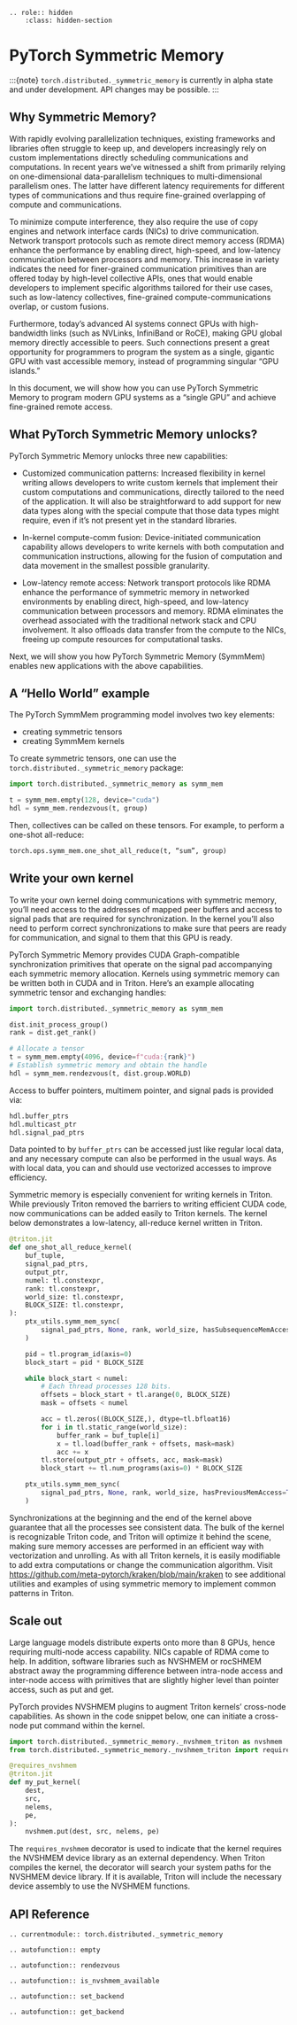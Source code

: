 ```{eval-rst}
.. role:: hidden
    :class: hidden-section
```

# PyTorch Symmetric Memory

:::{note}
`torch.distributed._symmetric_memory` is currently in alpha state and under
development. API changes may be possible.
:::

## Why Symmetric Memory?

With rapidly evolving parallelization techniques, existing frameworks and
libraries often struggle to keep up, and developers increasingly rely on custom
implementations directly scheduling communications and computations. In recent
years we’ve witnessed a shift from primarily relying on one-dimensional
data-parallelism techniques to multi-dimensional parallelism ones. The latter
have different latency requirements for different types of communications and
thus require fine-grained overlapping of compute and communications.

To minimize compute interference, they also require the use of copy engines and
network interface cards (NICs) to drive communication. Network transport
protocols such as remote direct memory access (RDMA) enhance the performance by
enabling direct, high-speed, and low-latency communication between processors
and memory. This increase in variety indicates the need for finer-grained
communication primitives than are offered today by high-level collective APIs,
ones that would enable developers to implement specific algorithms tailored for
their use cases, such as low-latency collectives, fine-grained
compute-communications overlap, or custom fusions.

Furthermore, today’s advanced AI systems connect GPUs with high-bandwidth links
(such as NVLinks, InfiniBand or RoCE), making GPU global memory directly
accessible to peers. Such connections present a great opportunity for
programmers to program the system as a single, gigantic GPU with vast accessible
memory, instead of programming singular “GPU islands.”

In this document, we will show how you can use PyTorch Symmetric Memory to
program modern GPU systems as a “single GPU” and achieve fine-grained remote
access.

## What PyTorch Symmetric Memory unlocks?

PyTorch Symmetric Memory unlocks three new capabilities:

- Customized communication patterns: Increased flexibility in kernel writing
allows developers to write custom kernels that implement their custom
computations and communications, directly tailored to the need of the
application. It will also be straightforward to add support for new data types
along with the special compute that those data types might require, even if it’s
not present yet in the standard libraries.

- In-kernel compute-comm fusion: Device-initiated communication capability
allows developers to write kernels with both computation and communication
instructions, allowing for the fusion of computation and data movement in the
smallest possible granularity.

- Low-latency remote access: Network transport protocols like RDMA enhance the
performance of symmetric memory in networked environments by enabling direct,
high-speed, and low-latency communication between processors and memory. RDMA
eliminates the overhead associated with the traditional network stack and CPU
involvement. It also offloads data transfer from the compute to the NICs,
freeing up compute resources for computational tasks.

Next, we will show you how PyTorch Symmetric Memory (SymmMem) enables new
applications with the above capabilities.

## A “Hello World” example

The PyTorch SymmMem programming model involves two key elements:

- creating symmetric tensors
- creating SymmMem kernels

To create symmetric tensors, one can use the `torch.distributed._symmetric_memory` package:

```python
import torch.distributed._symmetric_memory as symm_mem

t = symm_mem.empty(128, device="cuda")
hdl = symm_mem.rendezvous(t, group)
```

Then, collectives can be called on these tensors. For example, to perform a one-shot all-reduce:

```python
torch.ops.symm_mem.one_shot_all_reduce(t, “sum”, group)
```

## Write your own kernel

To write your own kernel doing communications with symmetric memory, you’ll need
access to the addresses of mapped peer buffers and access to signal pads that
are required for synchronization. In the kernel you’ll also need to perform
correct synchronizations to make sure that peers are ready for communication,
and signal to them that this GPU is ready.

PyTorch Symmetric Memory provides CUDA Graph-compatible synchronization
primitives that operate on the signal pad accompanying each symmetric memory
allocation. Kernels using symmetric memory can be written both in CUDA and in
Triton. Here’s an example allocating symmetric tensor and exchanging handles:

```python
import torch.distributed._symmetric_memory as symm_mem

dist.init_process_group()
rank = dist.get_rank()

# Allocate a tensor
t = symm_mem.empty(4096, device=f"cuda:{rank}")
# Establish symmetric memory and obtain the handle
hdl = symm_mem.rendezvous(t, dist.group.WORLD)
```

Access to buffer pointers, multimem pointer, and signal pads is provided via:

```python
hdl.buffer_ptrs
hdl.multicast_ptr
hdl.signal_pad_ptrs
```

Data pointed to by `buffer_ptrs` can be accessed just like regular local data,
and any necessary compute can also be performed in the usual ways. As with local
data, you can and should use vectorized accesses to improve efficiency.

Symmetric memory is especially convenient for writing kernels in Triton. While
previously Triton removed the barriers to writing efficient CUDA code, now
communications can be added easily to Triton kernels. The kernel below
demonstrates a low-latency, all-reduce kernel written in Triton.

```python
@triton.jit
def one_shot_all_reduce_kernel(
    buf_tuple,
    signal_pad_ptrs,
    output_ptr,
    numel: tl.constexpr,
    rank: tl.constexpr,
    world_size: tl.constexpr,
    BLOCK_SIZE: tl.constexpr,
):
    ptx_utils.symm_mem_sync(
        signal_pad_ptrs, None, rank, world_size, hasSubsequenceMemAccess=True
    )

    pid = tl.program_id(axis=0)
    block_start = pid * BLOCK_SIZE

    while block_start < numel:
        # Each thread processes 128 bits.
        offsets = block_start + tl.arange(0, BLOCK_SIZE)
        mask = offsets < numel

        acc = tl.zeros((BLOCK_SIZE,), dtype=tl.bfloat16)
        for i in tl.static_range(world_size):
            buffer_rank = buf_tuple[i]
            x = tl.load(buffer_rank + offsets, mask=mask)
            acc += x
        tl.store(output_ptr + offsets, acc, mask=mask)
        block_start += tl.num_programs(axis=0) * BLOCK_SIZE

    ptx_utils.symm_mem_sync(
        signal_pad_ptrs, None, rank, world_size, hasPreviousMemAccess=True
    )
```

Synchronizations at the beginning and the end of the kernel above guarantee that
all the processes see consistent data. The bulk of the kernel is recognizable
Triton code, and Triton will optimize it behind the scene, making sure memory
accesses are performed in an efficient way with vectorization and unrolling. As
with all Triton kernels, it is easily modifiable to add extra computations or
change the communication algorithm. Visit
https://github.com/meta-pytorch/kraken/blob/main/kraken to see additional
utilities and examples of using symmetric memory to implement common patterns in
Triton.

## Scale out

Large language models distribute experts onto more than 8 GPUs, hence requiring
multi-node access capability. NICs capable of RDMA come to help. In addition,
software libraries such as NVSHMEM or rocSHMEM abstract away the programming
difference between intra-node access and inter-node access with primitives that
are slightly higher level than pointer access, such as put and get.

PyTorch provides NVSHMEM plugins to augment Triton kernels’ cross-node
capabilities. As shown in the code snippet below, one can initiate a cross-node
put command within the kernel.

```python
import torch.distributed._symmetric_memory._nvshmem_triton as nvshmem
from torch.distributed._symmetric_memory._nvshmem_triton import requires_nvshmem

@requires_nvshmem
@triton.jit
def my_put_kernel(
    dest,
    src,
    nelems,
    pe,
):
    nvshmem.put(dest, src, nelems, pe)
```

The `requires_nvshmem` decorator is used to indicate that the kernel requires
the NVSHMEM device library as an external dependency. When Triton compiles the
kernel, the decorator will search your system paths for the NVSHMEM device
library. If it is available, Triton will include the necessary device assembly
to use the NVSHMEM functions.

## API Reference

```{eval-rst}
.. currentmodule:: torch.distributed._symmetric_memory
```

```{eval-rst}
.. autofunction:: empty
```

```{eval-rst}
.. autofunction:: rendezvous
```

```{eval-rst}
.. autofunction:: is_nvshmem_available
```

```{eval-rst}
.. autofunction:: set_backend
```

```{eval-rst}
.. autofunction:: get_backend
```
